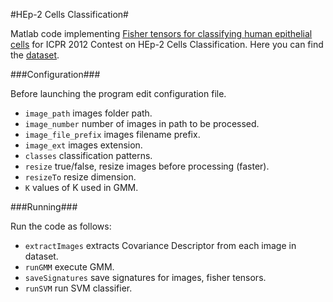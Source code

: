 #HEp-2 Cells Classification#

Matlab code implementing [Fisher tensors for classifying human epithelial cells](http://www.sciencedirect.com/science/article/pii/S0031320313004214) for ICPR 2012 Contest on HEp-2 Cells Classification. Here you can find the [dataset](http://mivia.unisa.it/hep2contest/).

###Configuration###

Before launching the program edit configuration file.

- `image_path`  images folder path.
- `image_number` number of images in path to be processed.
- `image_file_prefix` images filename prefix.
- `image_ext` images extension.
- `classes` classification patterns.
- `resize` true/false, resize images before processing (faster).
- `resizeTo` resize dimension.
- `K` values of K used in GMM.

###Running###

Run the code as follows: 

- `extractImages` extracts Covariance Descriptor from each image in dataset.
- `runGMM` execute GMM.
- `saveSignatures` save signatures for images, fisher tensors.
- `runSVM` run SVM classifier.
